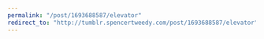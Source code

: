 ```yaml
---
permalink: "/post/1693688587/elevator"
redirect_to: "http://tumblr.spencertweedy.com/post/1693688587/elevator"
---
```

